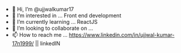 - 👋 Hi, I’m @ujjwalkumar17
- 👀 I’m interested in ... Front end development
- 🌱 I’m currently learning ... ReactJS
- 💞️ I’m looking to collaborate on ... 
- 📫 How to reach me ... https://www.linkedin.com/in/ujjwal-kumar-17n1999/ || linkedIN

<!---
ujjwalkumar17/ujjwalkumar17 is a ✨ special ✨ repository because its `README.md` (this file) appears on your GitHub profile.
You can click the Preview link to take a look at your changes.
--->
